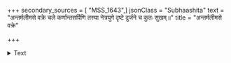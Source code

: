 +++
secondary_sources = [ "MSS_1643",]
jsonClass = "Subhaashita"
text = "अन्तर्मलीमसे वक्रे चले कर्णान्तसर्पिणि तस्या नेत्रयुगे दृष्टे दुर्जने च कुतः सुखम्॥"
title = "अन्तर्मलीमसे वक्रे"

+++

<details><summary>Text</summary>

अन्तर्मलीमसे वक्रे चले कर्णान्तसर्पिणि तस्या नेत्रयुगे दृष्टे दुर्जने च कुतः सुखम्॥
</details>

